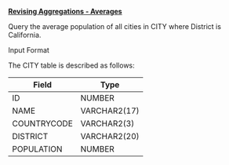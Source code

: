 **[Revising Aggregations - Averages](https://www.hackerrank.com/challenges/revising-aggregations-the-average-function/problem)**

Query the average population of all cities in CITY where District is California.

Input Format

The CITY table is described as follows:

|  Field | Type |
|---|---|
| ID  | NUMBER |
| NAME | VARCHAR2(17) |
| COUNTRYCODE | VARCHAR2(3) |
| DISTRICT  | VARCHAR2(20)  |
| POPULATION |  NUMBER |


